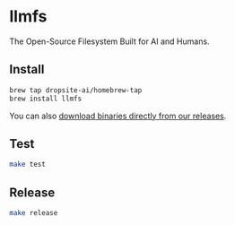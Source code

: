 # llmfs

The Open-Source Filesystem Built for AI and Humans.

## Install

```bash
brew tap dropsite-ai/homebrew-tap
brew install llmfs
```

You can also [download binaries directly from our releases](https://github.com/dropsite-ai/llmfs/releases).

## Test

```bash
make test
```

## Release

```bash
make release
```